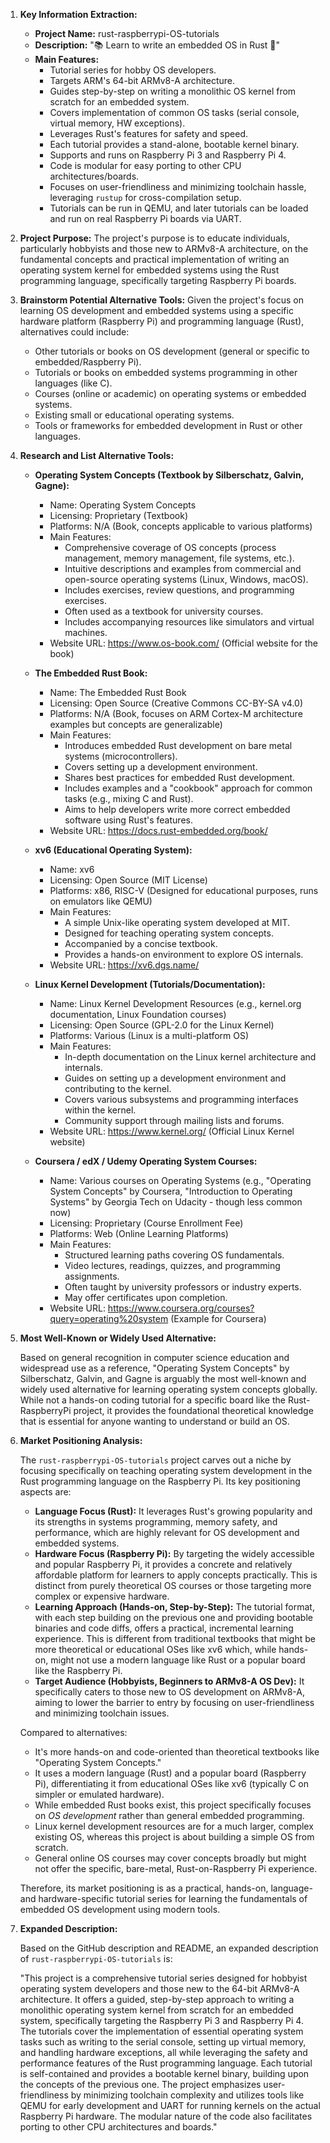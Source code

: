 1.  **Key Information Extraction:**
    *   **Project Name:** rust-raspberrypi-OS-tutorials
    *   **Description:** "📚 Learn to write an embedded OS in Rust 🦀"
    *   **Main Features:**
        *   Tutorial series for hobby OS developers.
        *   Targets ARM's 64-bit ARMv8-A architecture.
        *   Guides step-by-step on writing a monolithic OS kernel from scratch for an embedded system.
        *   Covers implementation of common OS tasks (serial console, virtual memory, HW exceptions).
        *   Leverages Rust's features for safety and speed.
        *   Each tutorial provides a stand-alone, bootable kernel binary.
        *   Supports and runs on Raspberry Pi 3 and Raspberry Pi 4.
        *   Code is modular for easy porting to other CPU architectures/boards.
        *   Focuses on user-friendliness and minimizing toolchain hassle, leveraging `rustup` for cross-compilation setup.
        *   Tutorials can be run in QEMU, and later tutorials can be loaded and run on real Raspberry Pi boards via UART.

2.  **Project Purpose:**
    The project's purpose is to educate individuals, particularly hobbyists and those new to ARMv8-A architecture, on the fundamental concepts and practical implementation of writing an operating system kernel for embedded systems using the Rust programming language, specifically targeting Raspberry Pi boards.

3.  **Brainstorm Potential Alternative Tools:**
    Given the project's focus on learning OS development and embedded systems using a specific hardware platform (Raspberry Pi) and programming language (Rust), alternatives could include:
    *   Other tutorials or books on OS development (general or specific to embedded/Raspberry Pi).
    *   Tutorials or books on embedded systems programming in other languages (like C).
    *   Courses (online or academic) on operating systems or embedded systems.
    *   Existing small or educational operating systems.
    *   Tools or frameworks for embedded development in Rust or other languages.

4.  **Research and List Alternative Tools:**

    *   **Operating System Concepts (Textbook by Silberschatz, Galvin, Gagne):**
        *   Name: Operating System Concepts
        *   Licensing: Proprietary (Textbook)
        *   Platforms: N/A (Book, concepts applicable to various platforms)
        *   Main Features:
            *   Comprehensive coverage of OS concepts (process management, memory management, file systems, etc.).
            *   Intuitive descriptions and examples from commercial and open-source operating systems (Linux, Windows, macOS).
            *   Includes exercises, review questions, and programming exercises.
            *   Often used as a textbook for university courses.
            *   Includes accompanying resources like simulators and virtual machines.
        *   Website URL: https://www.os-book.com/ (Official website for the book)

    *   **The Embedded Rust Book:**
        *   Name: The Embedded Rust Book
        *   Licensing: Open Source (Creative Commons CC-BY-SA v4.0)
        *   Platforms: N/A (Book, focuses on ARM Cortex-M architecture examples but concepts are generalizable)
        *   Main Features:
            *   Introduces embedded Rust development on bare metal systems (microcontrollers).
            *   Covers setting up a development environment.
            *   Shares best practices for embedded Rust development.
            *   Includes examples and a "cookbook" approach for common tasks (e.g., mixing C and Rust).
            *   Aims to help developers write more correct embedded software using Rust's features.
        *   Website URL: https://docs.rust-embedded.org/book/

    *   **xv6 (Educational Operating System):**
        *   Name: xv6
        *   Licensing: Open Source (MIT License)
        *   Platforms: x86, RISC-V (Designed for educational purposes, runs on emulators like QEMU)
        *   Main Features:
            *   A simple Unix-like operating system developed at MIT.
            *   Designed for teaching operating system concepts.
            *   Accompanied by a concise textbook.
            *   Provides a hands-on environment to explore OS internals.
        *   Website URL: https://xv6.dgs.name/

    *   **Linux Kernel Development (Tutorials/Documentation):**
        *   Name: Linux Kernel Development Resources (e.g., kernel.org documentation, Linux Foundation courses)
        *   Licensing: Open Source (GPL-2.0 for the Linux Kernel)
        *   Platforms: Various (Linux is a multi-platform OS)
        *   Main Features:
            *   In-depth documentation on the Linux kernel architecture and internals.
            *   Guides on setting up a development environment and contributing to the kernel.
            *   Covers various subsystems and programming interfaces within the kernel.
            *   Community support through mailing lists and forums.
        *   Website URL: https://www.kernel.org/ (Official Linux Kernel website)

    *   **Coursera / edX / Udemy Operating System Courses:**
        *   Name: Various courses on Operating Systems (e.g., "Operating System Concepts" by Coursera, "Introduction to Operating Systems" by Georgia Tech on Udacity - though less common now)
        *   Licensing: Proprietary (Course Enrollment Fee)
        *   Platforms: Web (Online Learning Platforms)
        *   Main Features:
            *   Structured learning paths covering OS fundamentals.
            *   Video lectures, readings, quizzes, and programming assignments.
            *   Often taught by university professors or industry experts.
            *   May offer certificates upon completion.
        *   Website URL: https://www.coursera.org/courses?query=operating%20system (Example for Coursera)

5.  **Most Well-Known or Widely Used Alternative:**

    Based on general recognition in computer science education and widespread use as a reference, "Operating System Concepts" by Silberschatz, Galvin, and Gagne is arguably the most well-known and widely used alternative for learning operating system concepts globally. While not a hands-on coding tutorial for a specific board like the Rust-RaspberryPi project, it provides the foundational theoretical knowledge that is essential for anyone wanting to understand or build an OS.

6.  **Market Positioning Analysis:**

    The `rust-raspberrypi-OS-tutorials` project carves out a niche by focusing specifically on teaching operating system development in the Rust programming language on the Raspberry Pi. Its key positioning aspects are:

    *   **Language Focus (Rust):** It leverages Rust's growing popularity and its strengths in systems programming, memory safety, and performance, which are highly relevant for OS development and embedded systems.
    *   **Hardware Focus (Raspberry Pi):** By targeting the widely accessible and popular Raspberry Pi, it provides a concrete and relatively affordable platform for learners to apply concepts practically. This is distinct from purely theoretical OS courses or those targeting more complex or expensive hardware.
    *   **Learning Approach (Hands-on, Step-by-Step):** The tutorial format, with each step building on the previous one and providing bootable binaries and code diffs, offers a practical, incremental learning experience. This is different from traditional textbooks that might be more theoretical or educational OSes like xv6 which, while hands-on, might not use a modern language like Rust or a popular board like the Raspberry Pi.
    *   **Target Audience (Hobbyists, Beginners to ARMv8-A OS Dev):** It specifically caters to those new to OS development on ARMv8-A, aiming to lower the barrier to entry by focusing on user-friendliness and minimizing toolchain issues.

    Compared to alternatives:
    *   It's more hands-on and code-oriented than theoretical textbooks like "Operating System Concepts."
    *   It uses a modern language (Rust) and a popular board (Raspberry Pi), differentiating it from educational OSes like xv6 (typically C on simpler or emulated hardware).
    *   While embedded Rust books exist, this project specifically focuses on *OS development* rather than general embedded programming.
    *   Linux kernel development resources are for a much larger, complex existing OS, whereas this project is about building a simple OS from scratch.
    *   General online OS courses may cover concepts broadly but might not offer the specific, bare-metal, Rust-on-Raspberry Pi experience.

    Therefore, its market positioning is as a practical, hands-on, language- and hardware-specific tutorial series for learning the fundamentals of embedded OS development using modern tools.

7.  **Expanded Description:**

    Based on the GitHub description and README, an expanded description of `rust-raspberrypi-OS-tutorials` is:

    "This project is a comprehensive tutorial series designed for hobbyist operating system developers and those new to the 64-bit ARMv8-A architecture. It offers a guided, step-by-step approach to writing a monolithic operating system kernel from scratch for an embedded system, specifically targeting the Raspberry Pi 3 and Raspberry Pi 4. The tutorials cover the implementation of essential operating system tasks such as writing to the serial console, setting up virtual memory, and handling hardware exceptions, all while leveraging the safety and performance features of the Rust programming language. Each tutorial is self-contained and provides a bootable kernel binary, building upon the concepts of the previous one. The project emphasizes user-friendliness by minimizing toolchain complexity and utilizes tools like QEMU for early development and UART for running kernels on the actual Raspberry Pi hardware. The modular nature of the code also facilitates porting to other CPU architectures and boards."